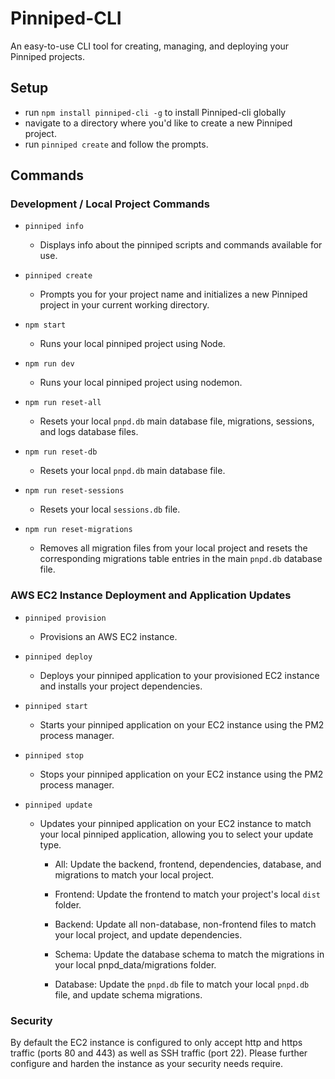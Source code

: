 # Pinniped-CLI

An easy-to-use CLI tool for creating, managing, and deploying your Pinniped projects.

## Setup

- run `npm install pinniped-cli -g` to install Pinniped-cli globally
- navigate to a directory where you'd like to create a new Pinniped project.
- run `pinniped create` and follow the prompts.

## Commands

### Development / Local Project Commands

- `pinniped info`

  - Displays info about the pinniped scripts and commands available for use.

- `pinniped create`

  - Prompts you for your project name and initializes a new Pinniped project in your current working directory.
    
- `npm start`
  
  - Runs your local pinniped project using Node.
  
- `npm run dev`
  
  - Runs your local pinniped project using nodemon.
    
- `npm run reset-all`
  
  - Resets your local `pnpd.db` main database file, migrations, sessions, and logs database files. 
    
- `npm run reset-db`
  
  - Resets your local `pnpd.db` main database file.
    
- `npm run reset-sessions`
  
  - Resets your local `sessions.db` file.
 
- `npm run reset-migrations`
  
  - Removes all migration files from your local project and resets the corresponding migrations table entries in the main `pnpd.db` database file.

### AWS EC2 Instance Deployment and Application Updates

- `pinniped provision`
  
	- Provisions an AWS EC2 instance.

- `pinniped deploy`
  
	- Deploys your pinniped application to your provisioned EC2 instance and installs your project dependencies.

- `pinniped start`
  
	- Starts your pinniped application on your EC2 instance using the PM2 process manager.

- `pinniped stop`
  
	- Stops your pinniped application on your EC2 instance using the PM2 process manager.

- `pinniped update`
  
	- Updates your pinniped application on your EC2 instance to match your local pinniped application, allowing you to select your update type.
   
      	- All: Update the backend, frontend, dependencies, database, and migrations to match your local project.
 
        - Frontend: Update the frontend to match your project's local `dist` folder.
 
        - Backend: Update all non-database, non-frontend files to match your local project, and update dependencies.
 
      	- Schema: Update the database schema to match the migrations in your local pnpd_data/migrations folder.
 
      	- Database: Update the `pnpd.db` file to match your local `pnpd.db` file, and update schema migrations.
  
### Security
By default the EC2 instance is configured to only accept http and https traffic (ports 80 and 443) as well as SSH traffic (port 22). Please further configure and harden the instance as your security needs require.
